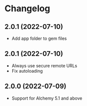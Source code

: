 # Changelog

## 2.0.1 (2022-07-10)

- Add app folder to gem files

## 2.0.1 (2022-07-10)

- Always use secure remote URLs
- Fix autoloading

## 2.0.0 (2022-07-09)

- Support for Alchemy 5.1 and above

